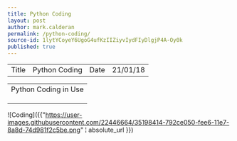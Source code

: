 ```yaml
---
title: Python Coding
layout: post
author: mark.calderan
permalink: /python-coding/
source-id: 1lytYCoyeY6UgoG4ufKzIIZiyvIydFIyDlgjP4A-Oy0k
published: true
---
```

<table>
  <tr>
    <td>Title</td>
    <td>Python Coding</td>
    <td>Date</td>
    <td>21/01/18</td>
  </tr>
</table>


<table>
  <tr>
    <td>Python Coding in Use</td>
  </tr>
  <tr>
    <td></td>
  </tr>
  <tr>
    <td></td>
  </tr>
  <tr>
    <td></td>
  </tr>
</table>


![Coding]({{"https://user-images.githubusercontent.com/22446664/35198414-792ce050-fee6-11e7-8a8d-74d981f2c5be.png" ¦ absolute_url }})

